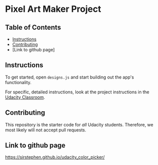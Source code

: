 # Pixel Art Maker Project

## Table of Contents

* [Instructions](#instructions)
* [Contributing](#contributing)
* [Link to github page]

## Instructions

To get started, open `designs.js` and start building out the app's functionality.

For specific, detailed instructions, look at the project instructions in the [Udacity Classroom](https://classroom.udacity.com/me).

## Contributing

This repository is the starter code for _all_ Udacity students. Therefore, we most likely will not accept pull requests.

## Link to github page

https://sirstephen.github.io/udacity_color_picker/